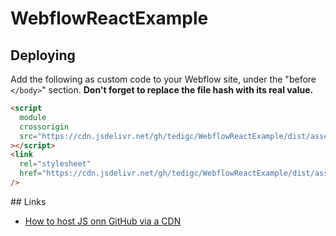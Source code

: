 # WebflowReactExample

## Deploying

Add the following as custom code to your Webflow site, under the "before `</body>`" section. **Don't forget to replace the file hash with its real value.**

```html
<script
  module
  crossorigin
  src="https://cdn.jsdelivr.net/gh/tedigc/WebflowReactExample/dist/assets/index-[hash].js"
></script>
<link
  rel="stylesheet"
  href="https://cdn.jsdelivr.net/gh/tedigc/WebflowReactExample/dist/assets/index-[hash].css"
/>
```

## Links

- [How to host JS onn GitHub via a CDN](https://stackoverflow.com/questions/17341122/link-and-execute-external-javascript-file-hosted-on-github)
